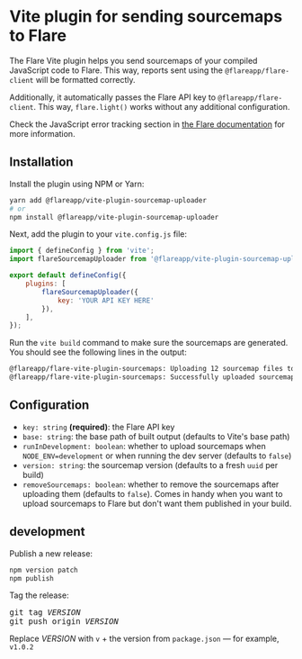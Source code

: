 # Vite plugin for sending sourcemaps to Flare

The Flare Vite plugin helps you send sourcemaps of your compiled JavaScript code to Flare. This way, reports sent using the `@flareapp/flare-client` will be formatted correctly.

Additionally, it automatically passes the Flare API key to `@flareapp/flare-client`. This way, `flare.light()` works without any additional configuration.

Check the JavaScript error tracking section in [the Flare documentation](https://flareapp.io/docs/javascript-error-tracking/installation) for more information.

## Installation

Install the plugin using NPM or Yarn:

```bash
yarn add @flareapp/vite-plugin-sourcemap-uploader
# or
npm install @flareapp/vite-plugin-sourcemap-uploader
```
Next, add the plugin to your `vite.config.js` file:

```js
import { defineConfig } from 'vite';
import flareSourcemapUploader from '@flareapp/vite-plugin-sourcemap-uploader';

export default defineConfig({
    plugins: [
        flareSourcemapUploader({
            key: 'YOUR API KEY HERE'
        }),
    ],
});
```

Run the `vite build` command to make sure the sourcemaps are generated. You should see the following lines in the output:

```bash
@flareapp/flare-vite-plugin-sourcemaps: Uploading 12 sourcemap files to Flare.
@flareapp/flare-vite-plugin-sourcemaps: Successfully uploaded sourcemaps to Flare.
```

## Configuration

- `key: string` **(required)**: the Flare API key 
- `base: string`: the base path of built output (defaults to Vite's base path)
- `runInDevelopment: boolean`: whether to upload sourcemaps when `NODE_ENV=development` or when running the dev server (defaults to `false`)
- `version: string`: the sourcemap version (defaults to a fresh `uuid` per build)
- `removeSourcemaps: boolean`: whether to remove the sourcemaps after uploading them (defaults to `false`). Comes in handy when you want to upload sourcemaps to Flare but don't want them published in your build.

## development

Publish a new release: 

```bash
npm version patch
npm publish
```

Tag the release:

<pre>
git tag <var>VERSION</var>
git push origin <var>VERSION</var>
</pre>

Replace <var>VERSION</var> with `v` + the version from `package.json` — for example, `v1.0.2` 
